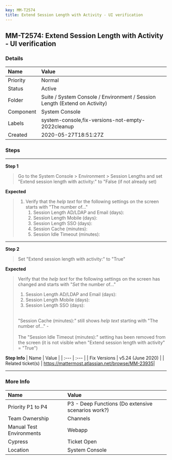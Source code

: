 ```yaml
---
key: MM-T2574
title: Extend Session Length with Activity - UI verification
---
```


## MM-T2574: Extend Session Length with Activity - UI verification

### Details

| Name      | Value                                                                      |
| :-------- | :------------------------------------------------------------------------- |
| Priority  | Normal                                                                     |
| Status    | Active                                                                     |
| Folder    | Suite / System Console / Environment / Session Length (Extend on Activity) |
| Component | System Console                                                             |
| Labels    | system-console,fix-versions-not-empty-2022cleanup                          |
| Created   | 2020-05-27T18:51:27Z                                                       |

### Steps

<hr/>

**Step 1**

> <article>Go to the System Console &gt; Environment &gt; Session Lengths and set "Extend session length with activity:" to "False (if not already set)</article>

**Expected**

> <article><ol><li>Verify that the <em>help text</em> for the following settings on the screen starts with "The number of..."<ol><li>Session Length AD/LDAP and Email (days):</li><li>Session Length Mobile (days):</li><li>Session Length SSO (days):</li><li>Session Cache (minutes):</li><li>Session Idle Timeout (minutes): </li></ol></li></ol></article>

<hr/>

**Step 2**

> <article>Set "Extend session length with activity:" to "True"</article>

**Expected**

> <article>Verify that the <em>help text&nbsp;</em>for the following settings on the screen has changed and starts with "<em>Set&nbsp;</em>the number of..."<ol><li>Session Length AD/LDAP and Email (days):</li><li>Session Length Mobile (days):</li><li>Session Length SSO (days):</li></ol><br>"Session Cache (minutes):" still shows <em>help text&nbsp;</em>starting with "The number of..." -<br><br>The "Session Idle Timeout (minutes):" setting has been removed from the screen (it is not visible when "Extend session length with activity" = "True")</article>

**Step Info**
| Name | Value |
| :--- | :--- |
| Fix Versions | v5.24 (June 2020) |
| Related ticket(s) | <a href="https://mattermost.atlassian.net/browse/MM-23935" rel="noopener noreferrer" target="_blank">https://mattermost.atlassian.net/browse/MM-23935</a>​​​​ |

<hr/>

### More Info

| Name                     | Value                                              |
| :----------------------- | :------------------------------------------------- |
| Priority P1 to P4        | P3 - Deep Functions (Do extensive scenarios work?) |
| Team Ownership           | Channels                                           |
| Manual Test Environments | Webapp                                             |
| Cypress                  | Ticket Open                                        |
| Location                 | System Console                                     |

